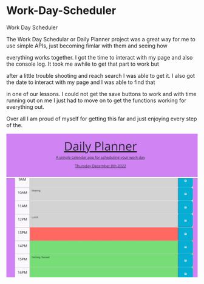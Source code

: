 # Work-Day-Scheduler
Work Day Scheduler


The Work Day Schedular or Daily Planner project was a great way for me to use simple APIs, just becoming fimlar with them and seeing how 

everything works together. I got the time to interact with my page and also the console log. It took me awhile to get that part to work but 

after a little trouble shooting and reach search I was able to get it. I also got the date to interact with my page and I was able to find that 

in one of our lessons. I could not get the save buttons to work and with time running out on me I just had to move on to get the functions working for everything out.

Over all I am proud of myself for getting this far and just enjoying every step of the.


![daily-planner1](images/daily-planner1.jpg)
![daily-planner2](images/daily-planner2.jpg)
